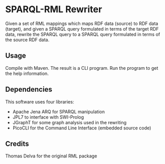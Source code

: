 # SPARQL-RML Rewriter
Given a set of RML mappings which maps RDF data (source) to RDF data (target),
and given a SPARQL query formulated in terms of the target RDF data, rewrite the 
SPARQL query to a SPARQL query formulated in terms of the source RDF data.

## Usage
Compile with Maven. The result is a CLI program. Run the program to get the help information.

## Dependencies
This software uses four libraries:
+ Apache Jena ARQ for SPARQL manipulation
+ JPL7 to interface with SWI-Prolog
+ JGraphT for some graph analysis used in the rewriting
+ PicoCLI for the Command Line Interface (embedded source code)

## Credits
Thomas Delva for the original RML package